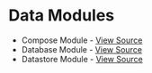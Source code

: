 # Data Modules

- Compose Module - [View Source](../data/compose)
- Database Module - [View Source](../data/database)
- Datastore Module - [View Source](../data/datastore)
